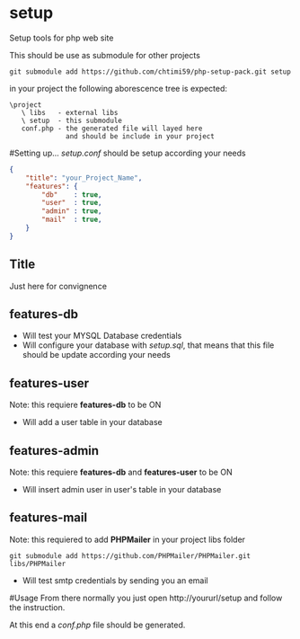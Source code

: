 # setup
Setup tools for php web site

This should be use as submodule for other projects
```
git submodule add https://github.com/chtimi59/php-setup-pack.git setup
```

in your project the following aborescence tree is expected:
```
\project
   \ libs   - external libs
   \ setup  - this submodule
   conf.php - the generated file will layed here
              and should be include in your project
```

#Setting up...
*setup.conf* should be setup according your needs

```json
{
    "title": "your_Project_Name",
    "features": {
        "db"    : true,
        "user"  : true,
        "admin" : true,
        "mail"  : true,        
    }
}    
```

## Title
Just here for convignence

## features-db
- Will test your MYSQL Database credentials
- Will configure your database with *setup.sql*, that means that this file should be update according your needs

## features-user
Note: this requiere **features-db** to be ON
- Will add a user table in your database

## features-admin
Note: this requiere **features-db** and **features-user** to be ON
- Will insert admin user in user's table in your database

## features-mail
Note: this requiered to add **PHPMailer** in your project libs folder
```
git submodule add https://github.com/PHPMailer/PHPMailer.git libs/PHPMailer
```
- Will test smtp credentials by sending you an email

#Usage
From there normally you just open http://yoururl/setup and follow the instruction.

At this end a *conf.php* file should be generated.





